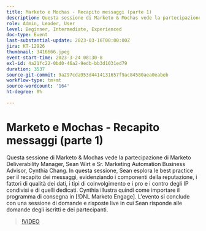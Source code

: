 ```yaml
---
title: Marketo e Mochas - Recapito messaggi (parte 1)
description: Questa sessione di Marketo & Mochas vede la partecipazione di Marketo Deliverability Manager, Sean Wirt e Sr. Marketing Automation Business Advisor, Cynthia Chang. In questa sessione, Sean esplora le best practice per il recapito dei messaggi, evidenziando i componenti della reputazione, i fattori di qualità dei dati, i tipi di coinvolgimento e i pro e i contro degli IP condivisi e di quelli dedicati. Cynthia illustra quindi come importare il programma di consegna in [!DNL Marketo Engage]. L'evento si conclude con una sessione di domande e risposte live in cui Sean risponde alle domande degli iscritti e dei partecipanti.
role: Admin, Leader, User
level: Beginner, Intermediate, Experienced
doc-type: Event
last-substantial-update: 2023-03-16T00:00:00Z
jira: KT-12926
thumbnail: 3416666.jpeg
event-start-time: 2023-3-24 08:30-8
exl-id: 4a21fc22-0bd0-46a2-9edb-bb3d1031ed79
duration: 3537
source-git-commit: 9a297cda953d4414131657f9ac84580aea0eabeb
workflow-type: tm+mt
source-wordcount: '164'
ht-degree: 0%

---
```


# Marketo e Mochas - Recapito messaggi (parte 1)

Questa sessione di Marketo &amp; Mochas vede la partecipazione di Marketo Deliverability Manager, Sean Wirt e Sr. Marketing Automation Business Advisor, Cynthia Chang. In questa sessione, Sean esplora le best practice per il recapito dei messaggi, evidenziando i componenti della reputazione, i fattori di qualità dei dati, i tipi di coinvolgimento e i pro e i contro degli IP condivisi e di quelli dedicati. Cynthia illustra quindi come importare il programma di consegna in [!DNL Marketo Engage]. L&#39;evento si conclude con una sessione di domande e risposte live in cui Sean risponde alle domande degli iscritti e dei partecipanti.

>[!VIDEO](https://video.tv.adobe.com/v/3416666/?quality=12&learn=on)
